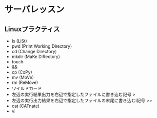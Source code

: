 # サーバレッスン
Linuxプラクティス
---------------
- ls (LiSt)
- pwd (Print Working Directory)
- cd (Change Directory)
- mkdir (MaKe DIRectory)
- touch
- &&
- cp (CoPy)
- mv (MoVe)
- rm (ReMove)
- ワイルドカード
- 左辺の実行結果出力を右辺で指定したファイルに書き込む記号 >
- 左辺の実行出力結果を右辺で指定したファイルの末尾に書き込むi記号 >>
- cat (CATnate)
- vi
